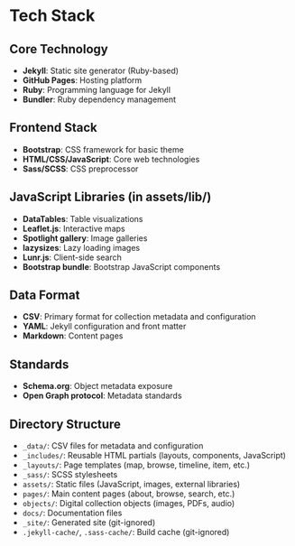 # Tech Stack

## Core Technology
- **Jekyll**: Static site generator (Ruby-based)
- **GitHub Pages**: Hosting platform
- **Ruby**: Programming language for Jekyll
- **Bundler**: Ruby dependency management

## Frontend Stack
- **Bootstrap**: CSS framework for basic theme
- **HTML/CSS/JavaScript**: Core web technologies
- **Sass/SCSS**: CSS preprocessor

## JavaScript Libraries (in assets/lib/)
- **DataTables**: Table visualizations
- **Leaflet.js**: Interactive maps
- **Spotlight gallery**: Image galleries
- **lazysizes**: Lazy loading images
- **Lunr.js**: Client-side search
- **Bootstrap bundle**: Bootstrap JavaScript components

## Data Format
- **CSV**: Primary format for collection metadata and configuration
- **YAML**: Jekyll configuration and front matter
- **Markdown**: Content pages

## Standards
- **Schema.org**: Object metadata exposure
- **Open Graph protocol**: Metadata standards

## Directory Structure
- `_data/`: CSV files for metadata and configuration
- `_includes/`: Reusable HTML partials (layouts, components, JavaScript)
- `_layouts/`: Page templates (map, browse, timeline, item, etc.)
- `_sass/`: SCSS stylesheets
- `assets/`: Static files (JavaScript, images, external libraries)
- `pages/`: Main content pages (about, browse, search, etc.)
- `objects/`: Digital collection objects (images, PDFs, audio)
- `docs/`: Documentation files
- `_site/`: Generated site (git-ignored)
- `.jekyll-cache/`, `.sass-cache/`: Build cache (git-ignored)
